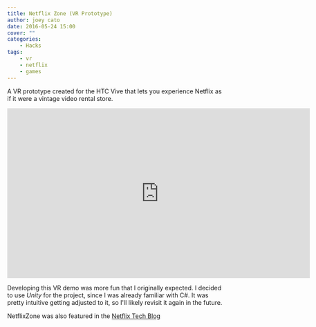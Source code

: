 ```yaml
---
title: Netflix Zone (VR Prototype)
author: joey cato
date: 2016-05-24 15:00
cover: ""
categories:
    - Hacks
tags:
    - vr
    - netflix
    - games
---
```


A VR prototype created for the HTC Vive that lets you experience Netflix as if it were a vintage video rental store.

<iframe width="700" height="393" src="https://www.youtube.com/embed/DOyWUHcK06E" frameborder="0" gesture="media" allow="encrypted-media" allowfullscreen></iframe>

Developing this VR demo was more fun that I originally expected. I decided to use _Unity_ for the project, since I was already familiar
with C#. It was pretty intuitive getting adjusted to it, so I'll likely revisit it again in the future.

NetflixZone was also featured in the [Netflix Tech Blog](http://techblog.netflix.com/2016/05/netflix-hack-day-spring-2016.html)
